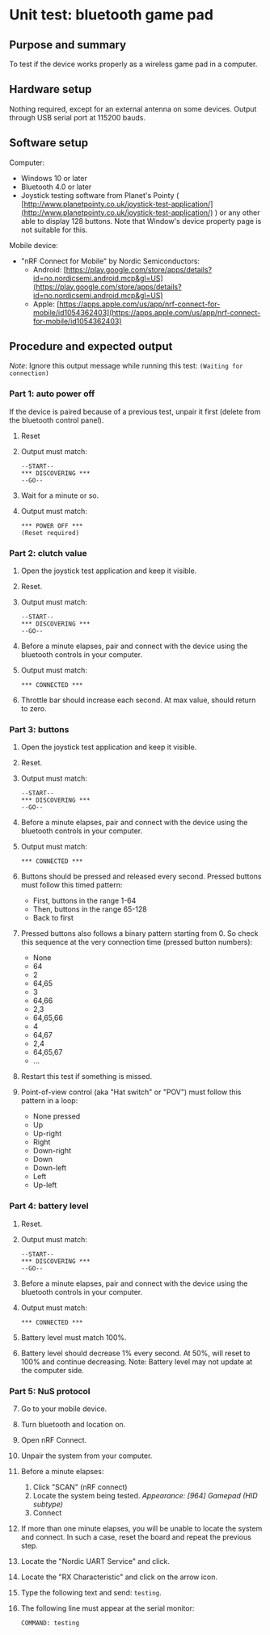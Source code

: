 # Unit test: bluetooth game pad

## Purpose and summary

To test if the device works properly as a wireless game pad in a computer.

## Hardware setup

Nothing required, except for an external antenna on some devices.
Output through USB serial port at 115200 bauds.

## Software setup

Computer:

- Windows 10 or later
- Bluetooth 4.0 or later
- Joystick testing software from Planet's Pointy ( [http://www.planetpointy.co.uk/joystick-test-application/](http://www.planetpointy.co.uk/joystick-test-application/) ) or any other able to display 128 buttons. Note that Window's device property page is not suitable for this.

Mobile device:

- "nRF Connect for Mobile" by Nordic Semiconductors:
  - Android: [https://play.google.com/store/apps/details?id=no.nordicsemi.android.mcp&gl=US](https://play.google.com/store/apps/details?id=no.nordicsemi.android.mcp&gl=US)
  - Apple: [https://apps.apple.com/us/app/nrf-connect-for-mobile/id1054362403](https://apps.apple.com/us/app/nrf-connect-for-mobile/id1054362403)

## Procedure and expected output

_Note_: Ignore this output message while running this test: `(Waiting for connection)` 

### Part 1: auto power off

If the device is paired because of a previous test, unpair it first (delete from the bluetooth control panel). 

1. Reset
2. Output must match:
   
   ```
   --START--
   *** DISCOVERING ***
   --GO--
   ```
3. Wait for a minute or so.
4. Output must match:
   
   ```
   *** POWER OFF ***
   (Reset required)
   ```

### Part 2: clutch value

1. Open the joystick test application and keep it visible.
2. Reset.
3. Output must match:
   
   ```
   --START--
   *** DISCOVERING ***
   --GO--
   ```
4. Before a minute elapses, pair and connect with the device using the bluetooth controls in your computer. 
5. Output must match:
   
   ```
   *** CONNECTED ***
   ```
6. Throttle bar should increase each second. At max value, should return to zero.

### Part 3: buttons

1. Open the joystick test application and keep it visible.
2. Reset.
3. Output must match:
   
   ```
   --START--
   *** DISCOVERING ***
   --GO--
   ```
4. Before a minute elapses, pair and connect with the device using the bluetooth controls in your computer. 
5. Output must match:
   
   ```
   *** CONNECTED ***
   ```
6. Buttons should be pressed and released every second. Pressed buttons must follow this timed pattern:
   - First, buttons in the range 1-64
   - Then, buttons in the range 65-128
   - Back to first 
7. Pressed buttons also follows a binary pattern starting from 0. So check this sequence at the very connection time (pressed button numbers):
   - None
   - 64
   - 2
   - 64,65
   - 3
   - 64,66
   - 2,3
   - 64,65,66
   - 4
   - 64,67
   - 2,4
   - 64,65,67
   - ...
8. Restart this test if something is missed.
9. Point-of-view control (aka "Hat switch" or "POV") must follow this pattern in a loop:
   - None pressed
   - Up
   - Up-right
   - Right
   - Down-right
   - Down
   - Down-left
   - Left
   - Up-left

### Part 4: battery level

1. Reset.
2. Output must match:
   
   ```
   --START--
   *** DISCOVERING ***
   --GO--
   ```
3. Before a minute elapses, pair and connect with the device using the bluetooth controls in your computer. 
4. Output must match:
   
   ```
   *** CONNECTED ***
   ```
5. Battery level must match 100%.
6. Battery level should decrease 1% every second. At 50%, will reset to 100% and continue decreasing.
   Note: Battery level may not update at the computer side.

### Part 5: NuS protocol

7. Go to your mobile device.
8. Turn bluetooth and location on.
9. Open nRF Connect.
10. Unpair the system from your computer.
11. Before a minute elapses:
    1. Click "SCAN" (nRF connect)
    2. Locate the system being tested. _Appearance: [964] Gamepad (HID subtype)_
    3. Connect
12. If more than one minute elapses, you will be unable to locate the system and connect. In such a case, reset the board and repeat the previous step.
13. Locate the "Nordic UART Service" and click.
14. Locate the "RX Characteristic" and click on the arrow icon.
15. Type the following text and send: `testing`.
16. The following line must appear at the serial monitor:
    
    ```
    COMMAND: testing
    ```

